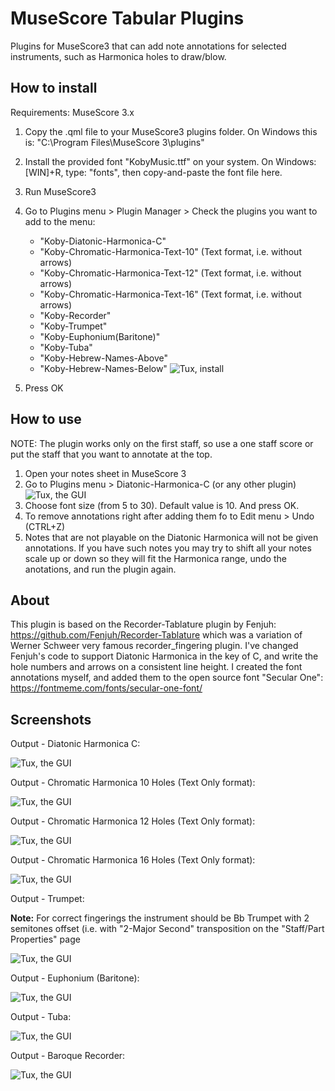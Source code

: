 # MuseScore Tabular Plugins
Plugins for MuseScore3 that can add note annotations for selected instruments, such as Harmonica holes to draw/blow.

## How to install
Requirements: MuseScore 3.x
1. Copy the .qml file to your MuseScore3 plugins folder. On Windows this is: "C:\Program Files\MuseScore 3\plugins\"
2. Install the provided font "KobyMusic.ttf" on your system. On Windows: [WIN]+R, type: "fonts", then copy-and-paste the font file here.
3. Run MuseScore3
4. Go to Plugins menu > Plugin Manager > Check the plugins you want to add to the menu:
    - "Koby-Diatonic-Harmonica-C"
    - "Koby-Chromatic-Harmonica-Text-10"  (Text format, i.e. without arrows)
    - "Koby-Chromatic-Harmonica-Text-12"  (Text format, i.e. without arrows)
    - "Koby-Chromatic-Harmonica-Text-16"  (Text format, i.e. without arrows)
    - "Koby-Recorder"
    - "Koby-Trumpet"
    - "Koby-Euphonium(Baritone)"
    - "Koby-Tuba"
    - "Koby-Hebrew-Names-Above"
    - "Koby-Hebrew-Names-Below"
![Tux, install](/screenshots/screenshot-install.png)

5. Press OK

## How to use
NOTE: The plugin works only on the first staff, so use a one staff score or put the staff that you want to annotate at the top.
1. Open your notes sheet in MuseScore 3
2. Go to Plugins menu > Diatonic-Harmonica-C (or any other plugin)
![Tux, the GUI](/screenshots/screenshot-run.png)
3. Choose font size (from 5 to 30). Default value is 10. And press OK.
4. To remove annotations right after adding them fo to Edit menu > Undo (CTRL+Z)
5. Notes that are not playable on the Diatonic Harmonica will not be given annotations. If you have such notes you may try to shift all your notes scale up or down so they will fit the Harmonica range, undo the anotations, and run the plugin again.

## About
This plugin is based on the Recorder-Tablature plugin by Fenjuh:
https://github.com/Fenjuh/Recorder-Tablature
which was a variation of Werner Schweer very famous recorder_fingering plugin.
I've changed Fenjuh's code to support Diatonic Harmonica in the key of C, and write the hole numbers and arrows on a consistent line height.
I created the font annotations myself, and added them to the open source font "Secular One":
https://fontmeme.com/fonts/secular-one-font/

## Screenshots
Output - Diatonic Harmonica C:

![Tux, the GUI](/screenshots/screenshot-diatonic-harmonica-c.png)

Output - Chromatic Harmonica 10 Holes (Text Only format):

![Tux, the GUI](/screenshots/screenshot-chromatic-10.png)

Output - Chromatic Harmonica 12 Holes (Text Only format):

![Tux, the GUI](/screenshots/screenshot-chromatic-12.png)

Output - Chromatic Harmonica 16 Holes (Text Only format):

![Tux, the GUI](/screenshots/screenshot-chromatic-16.png)

Output - Trumpet:

**Note:** For correct fingerings the instrument should be Bb Trumpet with 2 semitones offset (i.e. with "2-Major Second" transposition on the "Staff/Part Properties" page

![Tux, the GUI](/screenshots/screenshot-trumpet.png)

Output - Euphonium (Baritone):

![Tux, the GUI](/screenshots/screenshot-baritone.png)

Output - Tuba:

![Tux, the GUI](/screenshots/screenshot-tuba.png)

Output - Baroque Recorder:

![Tux, the GUI](/screenshots/screenshot-recorder.png)

